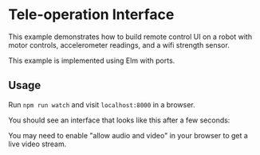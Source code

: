 # Tele-operation Interface

This example demonstrates how to build remote control UI on a robot with motor
controls, accelerometer readings, and a wifi strength sensor.

This example is implemented using Elm with ports.

## Usage

Run `npm run watch` and visit `localhost:8000` in a browser.

You should see an interface that looks like this after a few seconds:

<TODO add picture>

You may need to enable "allow audio and video" in your browser to get a live
video stream.

<TODO add picture>
